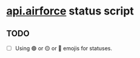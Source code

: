 # [api.airforce](https://api.airforce) status script

## TODO 

- [ ] Using 🟢 or 🟡 or 🔴 emojis for statuses.